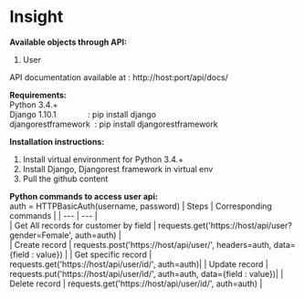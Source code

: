 # Insight   

      
**Available objects through API:**         
1. User            

API documentation available at : http://host:port/api/docs/                 
                      
**Requirements:**         
Python 3.4.+         
Django 1.10.1&nbsp;&nbsp;&nbsp;&nbsp;&nbsp;&nbsp;&nbsp;&nbsp;&nbsp;&nbsp;&nbsp;&nbsp;&nbsp;&nbsp;: pip install django                            
djangorestframework&nbsp;&nbsp;: pip install djangorestframework      
                   

**Installation instructions:**              
1.  Install virtual  environment for Python 3.4.+               
2.  Install Django, Djangorest framework in virtual env            
3.  Pull the github content             
  											   
**Python commands to access user api:**     
auth = HTTPBasicAuth(username, password)
| Steps | Corresponding commands | 
|  --- | --- |                                       
| Get All records for customer by field | requests.get('https://host/api/user?gender=Female', auth=auth) |   
| Create record                                | requests.post('https://host/api/user/',   headers=auth, data={field : value}) |
| Get specific record                          | requests.get('https://host/api/user/id/', auth=auth)|
| Update record                                | requests.put('https://host/api/user/id/', auth=auth, data={field : value})|
| Delete record                                | requests.get('https://host/api/user/id/', auth=auth) |
